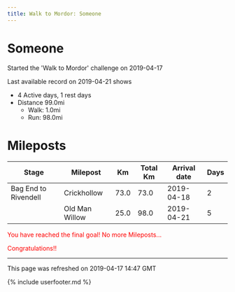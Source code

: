```yaml
---
title: Walk to Mordor: Someone
---
```


# Someone

Started the 'Walk to Mordor' challenge on 2019-04-17

Last available record on 2019-04-21 shows
* 4 Active days, 1 rest days
* Distance 99.0mi
  * Walk: 1.0mi
  * Run: 98.0mi

# Mileposts

| Stage | Milepost | Km | Total Km | Arrival date | Days |
|---|---|---|---|---|---|
| Bag End to Rivendell | Crickhollow | 73.0 | 73.0 | 2019-04-18 | 2 |
|  | Old Man Willow | 25.0 | 98.0 | 2019-04-21 | 5 |

<p style='color:red'>You have reached the final goal! No more Mileposts...</p>
<p style='color:red'>Congratulations!!</p>

---
This page was refreshed on 2019-04-17 14:47 GMT

{% include userfooter.md %}
